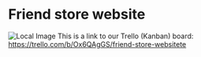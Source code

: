# Friend store website
![Local Image](./web.jpg)
This is a link to our Trello (Kanban) board: https://trello.com/b/Ox6QAgGS/friend-store-websitete